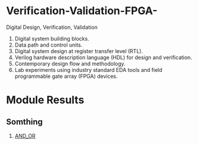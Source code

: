 # Verification-Validation-FPGA-
Digital Design, Verification, Validation

1. Digital system building blocks.
2. Data path and control units.
3. Digital system design at register transfer level (RTL).
4. Verilog hardware description language (HDL) for design and verification.
5. Contemporary design flow and methodology.
6. Lab experiments using industry standard EDA tools and field programmable gate array (FPGA) devices.

# Module Results
## Somthing
1. [AND_OR](https://github.com/cdalag/Verification-Validation-FPGA-/blob/master/Module%20AND_OR/Images%2C%20Tables%2C%20and%20Waveforms.md#module-and_or)
